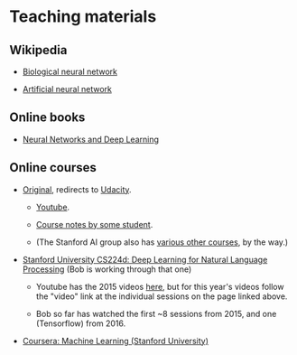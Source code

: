 # Teaching materials

## Wikipedia

* [Biological neural network](https://en.wikipedia.org/wiki/Biological_neural_network)

* [Artificial neural network](https://en.wikipedia.org/wiki/Artificial_neural_network)

## Online books

* [Neural Networks and Deep Learning](http://neuralnetworksanddeeplearning.com)

## Online courses

* [Original](http://www.ai-class.com/), redirects to [Udacity](https://www.udacity.com/course/intro-to-artificial-intelligence--cs271).

  * [Youtube](https://www.youtube.com/watch?v=BnIJ7Ba5Sr4&index=1&list=PLE0157B77891C4FE8).

  * [Course notes by some student](https://github.com/lorenzo-stoakes/stanford-ai).

  * (The Stanford AI group also has [various other courses](http://ai.stanford.edu/courses/), by the way.)


* [Stanford University CS224d: Deep Learning for Natural Language Processing](http://cs224d.stanford.edu/syllabus.html) (Bob is working through that one)

    * Youtube has the 2015 videos
      [here](https://www.youtube.com/channel/UCsGC3XXF1ThHwtDo18d7WVw),
      but for this year's videos follow the "video" link at the individual
      sessions on the page linked above.

    * Bob so far has watched the first ~8 sessions from 2015, and one
      (Tensorflow) from 2016.

* [Coursera: Machine Learning (Stanford University)](https://www.coursera.org/learn/machine-learning/)

